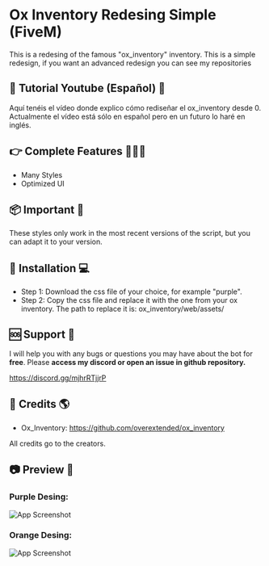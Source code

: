 
# Ox Inventory Redesing Simple (FiveM)

This is a redesing of the famous "ox_inventory" inventory. This is a simple redesign, if you want an advanced redesign you can see my repositories

## 🔴 Tutorial Youtube (Español) 🎥

Aquí tenéis el vídeo donde explico cómo rediseñar el ox_inventory desde 0. Actualmente el vídeo está sólo en español pero en un futuro lo haré en inglés.

## 👉 Complete Features 👷🏾‍♀️

- Many Styles
- Optimized UI

## 📦 Important 📜

These styles only work in the most recent versions of the script, but you can adapt it to your version. 

## 🚀 Installation 💻

- Step 1: Download the css file of your choice, for example "purple".
- Step 2: Copy the css file and replace it with the one from your ox inventory.  The path to replace it is: ox_inventory/web/assets/    


## 🆘 Support 🎈
I will help you with any bugs or questions you may have about the bot for **free**. Please **access my discord or open an issue in github repository.**

https://discord.gg/mjhrRTjjrP

## 🧑 Credits 🌎

- Ox_Inventory: https://github.com/overextended/ox_inventory

All credits go to the creators.

## 📷 Preview 📂

### Purple Desing: 

![App Screenshot](https://cdn.discordapp.com/attachments/1169794060421189662/1188933188748312596/image.png?ex=659c5351&is=6589de51&hm=4836576f72aab38e21df1be1666b0d2a78a34b66491f4fe86cfca1b235350638&)

### Orange Desing:

![App Screenshot]([hhttps://cdn.discordapp.com/attachments/1169794060421189662/1188933405572874302/image.png?ex=659c5385&is=6589de85&hm=18b748c2078b4071dc114a62664756c2332809976faafc6151fa2729cdaa0527&](https://media.discordapp.net/attachments/1169794060421189662/1188933405572874302/image.png?ex=659c5385&is=6589de85&hm=18b748c2078b4071dc114a62664756c2332809976faafc6151fa2729cdaa0527&=&format=webp&quality=lossless&width=1070&height=508)https://media.discordapp.net/attachments/1169794060421189662/1188933405572874302/image.png?ex=659c5385&is=6589de85&hm=18b748c2078b4071dc114a62664756c2332809976faafc6151fa2729cdaa0527&=&format=webp&quality=lossless&width=1070&height=508)
